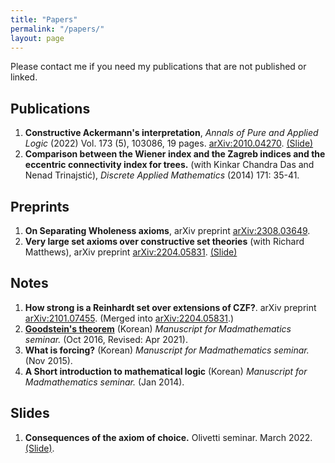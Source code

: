 ```yaml
---
title: "Papers"
permalink: "/papers/"
layout: page
---
```


Please contact me if you need my publications that are not published or linked.

Publications
------------

1. **Constructive Ackermann's interpretation**, *Annals of Pure and Applied Logic* (2022) Vol. 173 (5), 103086, 19 pages. [arXiv:2010.04270](http://arxiv.org/abs/2010.04270). [(Slide)](../files/Jeon_20210214_slide.pdf)
1. **Comparison between the Wiener index and the Zagreb indices and the eccentric connectivity index for trees.** (with Kinkar Chandra Das and Nenad Trinajstić), *Discrete Applied Mathematics* (2014) 171: 35-41.

Preprints
------------

1. **On Separating Wholeness axioms**, arXiv preprint [arXiv:2308.03649](https://arxiv.org/abs/2308.03649).
1. **Very large set axioms over constructive set theories** (with Richard Matthews), arXiv preprint [arXiv:2204.05831](https://arxiv.org/abs/2204.05831). [(Slide)](../files/Presentation_LargeSetsOverConstructiveSetTheories.pdf)


Notes
------------

1. **How strong is a Reinhardt set over extensions of CZF?**. arXiv preprint [arXiv:2101.07455](https://arxiv.org/abs/2101.07455). (Merged into [arXiv:2204.05831](https://arxiv.org/abs/2204.05831).)
1. [**Goodstein's theorem**](../files/Goodstein.pdf) (Korean) *Manuscript for Madmathematics seminar.* (Oct 2016, Revised: Apr 2021).
1. **What is forcing?** (Korean) *Manuscript for Madmathematics seminar.* (Nov 2015).
1. **A Short introduction to mathematical logic** (Korean) *Manuscript for Madmathematics seminar.* (Jan 2014).


Slides
------------

1. **Consequences of the axiom of choice.** Olivetti seminar. March 2022. [(Slide)](../files/2022Spring_AC_Olivetti.pdf).